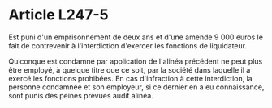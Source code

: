 # Article L247-5

Est puni d'un emprisonnement de deux ans et d'une amende 9 000 euros le fait de contrevenir à l'interdiction d'exercer les fonctions de liquidateur.

Quiconque est condamné par application de l'alinéa précédent ne peut plus être employé, à quelque titre que ce soit, par la société dans laquelle il a exercé les fonctions prohibées. En cas d'infraction à cette interdiction, la personne condamnée et son employeur, si ce dernier en a eu connaissance, sont punis des peines prévues audit alinéa.
